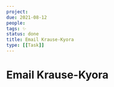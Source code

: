 ```yaml
---
project:
due: 2021-08-12
people:
tags: ✨
status: done
title: Email Krause-Kyora
type: [[Task]]
---
```


# Email Krause-Kyora